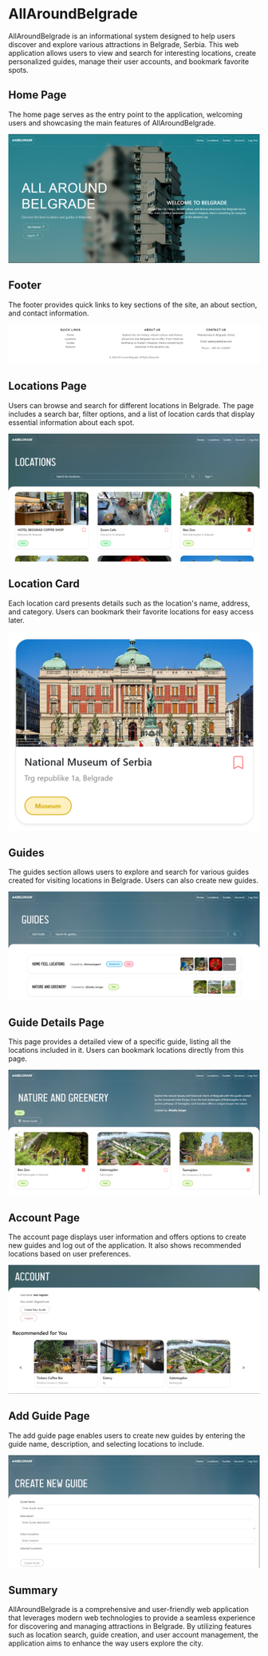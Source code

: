# AllAroundBelgrade

AllAroundBelgrade is an informational system designed to help users discover and explore various attractions in Belgrade, Serbia. This web application allows users to view and search for interesting locations, create personalized guides, manage their user accounts, and bookmark favorite spots.

## Home Page

The home page serves as the entry point to the application, welcoming users and showcasing the main features of AllAroundBelgrade.

![Home Page](./Screenshots/1.%20home%20page.png)

## Footer

The footer provides quick links to key sections of the site, an about section, and contact information.

![Footer](./Screenshots/2.%20footer.png)

## Locations Page

Users can browse and search for different locations in Belgrade. The page includes a search bar, filter options, and a list of location cards that display essential information about each spot.

![Locations Page](./Screenshots/3.%20locations%20page.png)

## Location Card

Each location card presents details such as the location's name, address, and category. Users can bookmark their favorite locations for easy access later.

![Location Card](./Screenshots/4.%20locaion%20card.png)

## Guides

The guides section allows users to explore and search for various guides created for visiting locations in Belgrade. Users can also create new guides.

![Guides](./Screenshots/5.%20guides.png)

## Guide Details Page

This page provides a detailed view of a specific guide, listing all the locations included in it. Users can bookmark locations directly from this page.

![Guide Details Page](./Screenshots/6.%20guide-details%20page.png)

## Account Page

The account page displays user information and offers options to create new guides and log out of the application. It also shows recommended locations based on user preferences.

![Account Page](./Screenshots/7.%20account%20page.png)

## Add Guide Page

The add guide page enables users to create new guides by entering the guide name, description, and selecting locations to include.

![Add Guide Page](./Screenshots/8.%20add%20guide%20page.png)

## Summary

AllAroundBelgrade is a comprehensive and user-friendly web application that leverages modern web technologies to provide a seamless experience for discovering and managing attractions in Belgrade. By utilizing features such as location search, guide creation, and user account management, the application aims to enhance the way users explore the city.

